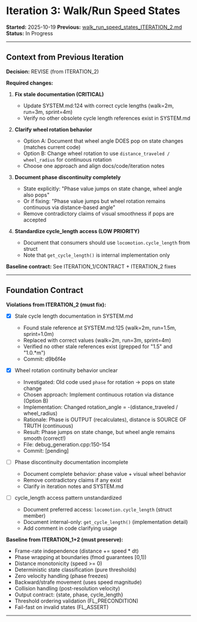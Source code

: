 # Iteration 3: Walk/Run Speed States

**Started:** 2025-10-19
**Previous:** [walk_run_speed_states_ITERATION_2.md](walk_run_speed_states_ITERATION_2.md)
**Status:** In Progress

---

<!-- BEGIN: ITERATE/CONTEXT -->
## Context from Previous Iteration

**Decision:** REVISE (from ITERATION_2)

**Required changes:**

1. **Fix stale documentation (CRITICAL)**
   - Update SYSTEM.md:124 with correct cycle lengths (walk=2m, run=3m, sprint=4m)
   - Verify no other obsolete cycle length references exist in SYSTEM.md

2. **Clarify wheel rotation behavior**
   - Option A: Document that wheel angle DOES pop on state changes (matches current code)
   - Option B: Change wheel rotation to use `distance_traveled / wheel_radius` for continuous rotation
   - Choose one approach and align docs/code/iteration notes

3. **Document phase discontinuity completely**
   - State explicitly: "Phase value jumps on state change, wheel angle also pops"
   - Or if fixing: "Phase value jumps but wheel rotation remains continuous via distance-based angle"
   - Remove contradictory claims of visual smoothness if pops are accepted

4. **Standardize cycle_length access (LOW PRIORITY)**
   - Document that consumers should use `locomotion.cycle_length` from struct
   - Note that `get_cycle_length()` is internal implementation only

**Baseline contract:** See ITERATION_1/CONTRACT + ITERATION_2 fixes
<!-- END: ITERATE/CONTEXT -->

---

<!-- BEGIN: ITERATE/CONTRACT -->
## Foundation Contract

**Violations from ITERATION_2 (must fix):**
- [x] Stale cycle length documentation in SYSTEM.md
  - Found stale reference at SYSTEM.md:125 (walk=2m, run=1.5m, sprint=1.0m)
  - Replaced with correct values (walk=2m, run=3m, sprint=4m)
  - Verified no other stale references exist (grepped for "1.5" and "1.0.*m")
  - Commit: d9b6f4e

- [x] Wheel rotation continuity behavior unclear
  - Investigated: Old code used `phase` for rotation → pops on state change
  - Chosen approach: Implement continuous rotation via distance (Option B)
  - Implementation: Changed rotation_angle = -(distance_traveled / wheel_radius)
  - Rationale: Phase is OUTPUT (recalculates), distance is SOURCE OF TRUTH (continuous)
  - Result: Phase jumps on state change, but wheel angle remains smooth (correct!)
  - File: debug_generation.cpp:150-154
  - Commit: [pending]

- [ ] Phase discontinuity documentation incomplete
  - Document complete behavior: phase value + visual wheel behavior
  - Remove contradictory claims if any exist
  - Clarify in iteration notes and SYSTEM.md

- [ ] cycle_length access pattern unstandardized
  - Document preferred access: `locomotion.cycle_length` (struct member)
  - Document internal-only: `get_cycle_length()` (implementation detail)
  - Add comment in code clarifying usage

**Baseline from ITERATION_1+2 (must preserve):**
- Frame-rate independence (distance += speed * dt)
- Phase wrapping at boundaries (fmod guarantees [0,1))
- Distance monotonicity (speed >= 0)
- Deterministic state classification (pure thresholds)
- Zero velocity handling (phase freezes)
- Backward/strafe movement (uses speed magnitude)
- Collision handling (post-resolution velocity)
- Output contract: {state, phase, cycle_length}
- Threshold ordering validation (FL_PRECONDITION)
- Fail-fast on invalid states (FL_ASSERT)

<!-- END: ITERATE/CONTRACT -->

---
